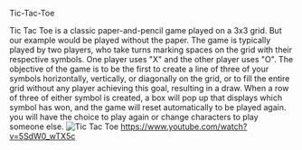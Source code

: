 Tic-Tac-Toe

Tic Tac Toe is a classic paper-and-pencil game played on a 3x3 grid. But our example would be played without the paper. The game is typically played by two players, who take turns marking spaces on the grid with their respective symbols. One player uses "X" and the other player uses "O". The objective of the game is to be the first to create a line of three of your symbols horizontally, vertically, or diagonally on the grid, or to fill the entire grid without any player achieving this goal, resulting in a draw. When a row of three of either symbol is created, a box will pop up that displays which symbol has won, and the game will reset automatically to be played again. you will have the choice to play again or change characters to play someone else.
![Tic Tac Toe](https://github.com/ksu-is/Tic-Tac-Toe.-Project/assets/142627246/db278317-0bf9-4cc1-a2b0-7d874bbbe1a0)
https://www.youtube.com/watch?v=5SdW0_wTX5c
